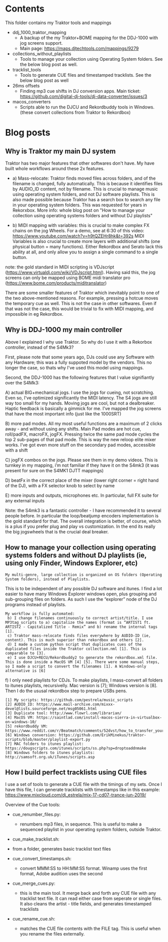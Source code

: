 
# Contents

This folder contains my Traktor tools and mappings

* ddj_1000_traktor_mapping
  * A backup of the my Traktor+BOME mapping for the DDJ-1000 with jog screens support.
  * Main page: https://maps.djtechtools.com/mappings/9279
*  collections_without_playlists
   * Tools to manage your collection using Operating System folders. See the below blog post as well.
* tracklist_tools
  * Tools to generate CUE files and timestamped tracklists. See the below blog post as well
* 26ms offsets
  * Finding mp3 cue shifts in DJ conversion apps. Main ticket: https://github.com/digital-dj-tools/dj-data-converter/issues/3
* macos_converters
  * Scripts able to run the DJCU and Rekordbuddy tools in Windows. (these convert collections from Traktor to Rekordbox)



# Blog posts

## Why is Traktor my main DJ system

Traktor has two major features that other softwares don't have. My have built whole workflows around these 2x features.

* a) Mass-relocate: Traktor finds moved files across folders, and of the filename is changed, fully automatically. 
This is because it identifies files by AUDIO_ID content, not by filename. This is crucial to manage music using operating system folders, and not DJ software playlists.
This is also made possible because Traktor has a search box to search any file in your operating system folders. This was requested for years in Rekorxbox.
More info: whole blog post on "How to manage your collection using operating systems folders and without DJ playlists"

* b) MIDI mapping with variables: this is crucial to make complex FX chains on the jog Wheels. 
For a demo, see at 6:30 of this video: https://www.youtube.com/watch?v=h9tQZEHr8hk&t=392s
MIDI Variables is also crucial to create more layers with additional shifts (one physical button = many functions). 
Either Rekordbox and Serato lack this ability at all, and only allow you to assign a single command to a single button.
 
note: the gold standard in MIDI scripting is VDJscript (https://www.virtualdj.com/wiki/VDJscript.html). Having said this, the jog screens can only be mapped using BOME midi translator pro (https://www.bome.com/products/miditranslator)

There are some smaller features of Traktor which inevitably point to one of the two above-mentioned reasons. 
For example, pressing a hotcue moves the temporary cue as well. This is not the case in other softwares.
Even if that was not the case, this would be trivial to fix with MIDI mapping, and impossible in eg Rekordbox.
 

## Why is DDJ-1000 my main controller

Above I explained I why use Traktor. So why do I use it with a Rekorbox controller, instead of the S4Mk3?

First, please note that some years ago, DJs could use any Software with any Hardware; this was a fully suppoted model by the vendors. 
This no longer the case, so thats why I've used this model using mappings.

Second, the DDJ-1000 has the following features that I value signifiantly over the S4Mk3:

A) actual BIG+mechanical jogs. I use the jogs for cueing, not scratching. Even so, I've optimized significantly the MIDI latency. 
  The S4 jogs are still way too small for my hands. Moving jogs are cool, but not a dealbreaker. Haptic feedback is basically a gimmick for me.
  I've mapped the jog screens that have the most important info (just like the 1000SRT)
  
B) more pad modes. All my most useful functions are a maximum of 2 clicks away - and without using any shifts. 
  Main Pad modes are hot cue, roll/padFX, macroFX, jogFX. Pressing twice the same pad mode cycles the top 2 sub-pages of that pad mode. This is way the new reloop elite mixer works. 
  I’ve got even more stuff on the secondary pad modes, accessible with a shift 

C) jogFX combos on the jogs. Please see them in my demo videos. This is turnkey in my mapping, i’m not familiar if they have it on the S4mk3 (it was present for sure on the S4MK1 DJTT mappings)

D) beatFx in the correct place of the mixer (lower right corner = right hand of the DJ), with a FX selector knob to select by name

E) more inputs and outputs, microphones etc. In particular, full FX suite for any external inputs

Note: the S4mk3 is a fantastic controller - I have recommended it to several people before. In particular the loop/beatjump encoders implementation is the gold standard for that. 
The overall integration is better, of course, which is a plus if you prefer plug and play vs customization. 
In the end its really the big jogswheels that is the crucial deal breaker.

 
## How to manage your collection using operating systems folders and without DJ playlists (ie, using only Finder, Windows Explorer, etc) 

	My multi-genre, large collection is organized on OS folders (Operating System folders), instead of Playlists. 
  
  This is to be independent of any possible DJ software and itunes. I find a lot easier to have many Windows Explorer windows open, plus grouping and sub-grouping files on folders. 
  As such I use the “explorer” node of the DJ programs instead of playlists.

	My workflow is fully automated:
	 b) I change filenames continuously to correct artist/title. I use MP3tag_scripts to a) capitalize the names (format is “ARTIST1 ft. ARTIST2 - Capitalized Title - Remix” and b) rename the internal tags  [1].
	 c) Traktor mass-relocate finds files everywhere by AUDIO-ID (ie, content). This is much superior than rekordbox and others [2].
	 d) I made a custom python script that duplicates cues of the duplicated files inside the Traktor collection.nml [1]. This is comparable to [3].
	 e) I use DJCU+RECU/Rekordbuddy2 to generate the rekordbox.xml file. This is done inside a MacOS VM [4] [5]. There were some manual steps, so I made a script to convert the filenames [1]. A Windows-only alternative is [6]
   f) I only need playlists for CDJs. To make playlists, I mass-convert all folders to itunes playlists, recursivelly. Mac version is [7]; Windows version is [8]. Then I do the ususal rekordbox step to prepare USBs pens.

   
	[1] My scripts: https://github.com/pestrela/music_scripts 
	[2] AUDIO_ID: https://www.mail-archive.com/mixxx-devel@lists.sourceforge.net/msg05061.html
	[3] Duplicate tool: http://www.flowrl.com/librarian/
	[4] MacOS VM: https://saintlad.com/install-macos-sierra-in-virtualbox-on-windows-10/
	[5] rekordbuddy VM: https://www.reddit.com/r/Beatmatch/comments/52dvst/how_to_transfer_your_windowsbased_dj_library_from/
	[6] Windows conversion:	https://github.com/ErikMinekus/traktor-scripts/blob/master/playlist-export.py
	[7] MAC folders to itunes playlist: https://dougscripts.com/itunes/scripts/ss.php?sp=droptoaddnmake
	[8] Windows folders to itunes playlists: http://samsoft.org.uk/iTunes/scripts.asp
 
 
## How I build perfect tracklists using CUE files

I use a set of tools to generate a CUE file with the timings of my sets.
Once I have this file, I can generate tracklists with timestamps like in this example: https://www.mixcloud.com/dj_estrela/mix-17-cd07-trance-jun-2019/


Overview of the Cue tools:

* cue_renumber_files.py:
  * renumbers mp3 files, in sequence. This is useful to make a sequenced playlist in your operating system folders, outside Traktor.

* cue_make_tracklist.sh:
 *   from a folder, generates basic tracklist text files

* cue_convert_timestamps.sh:
  *  convert MMM:SS to HH:MM:SS format. Winamp uses the first format, Adobe audition uses the second 

* cue_merge_cues.py: 
  * this is the main tool. It merge back and forth any CUE file with any tracklist text file. 
    It can read either case from seperate or single files. It also cleans the artist - title fields, and generates timestamped tracklists 

* cue_rename_cue.sh: 
  *  matches the CUE file contents with the FILE tag. This is useful when you rename the files externally.



  
